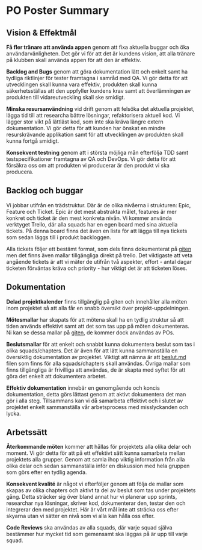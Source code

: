 # PO Poster Summary

## Vision & Effektmål
**Få fler tränare att använda appen** genom att fixa aktuella buggar och öka användarvänligheten. Det gör vi för att det är kundens vision, att alla tränare på klubben skall använda appen för att den är effektiv.

**Backlog and Bugs** genom att göra dokumentation lätt och enkelt samt ha tydliga riktlinjer för tester framtagna i samråd med QA. Vi gör detta för att utvecklingen skall kunna vara effektiv, produkten skall kunna säkerhetsställas att den uppfyller kundens krav samt att överlämningen av produkten till vidareutveckling skall ske smidigt.

**Minska resursanvändning** vid drift genom att felsöka det aktuella projektet, lägga tid till att researcha bättre lösningar, refaktorisera aktuell kod. Vi lägger stor vikt på lättläst kod, som inte ska kräva längre extern dokumentation. Vi gör detta för att kunden har önskat en mindre resurskrävande applikation samt för att utvecklingen av produkten skall kunna fortgå smidigt.

**Konsekvent testning** genom att i största möjliga mån efterfölja TDD samt testspecifikationer framtagna av QA och DevOps. Vi gör detta för att försäkra oss om att produkten vi producerar är den produkt vi ska producera.


## Backlog och buggar
Vi jobbar utifrån en trädstruktur. Där är de olika nivåerna i strukturen: Epic, Feature och Ticket. Epic är det mest abstrakta målet, features är mer konkret och ticket är den mest konkreta nivån. Vi kommer använda verktyget Trello, där alla squads har en egen board med sina aktuella tickets. På denna board finns det även en lista för att lägga till nya tickets som sedan läggs till i produkt backloggen. 

Alla tickets följer ett bestämt format, som dels finns dokumenterat på [giten](https://git.cs.umu.se/courses-project/5dv214vt23/docs/-/blob/main/quickguides/ticket.md) men det finns även mallar tillgängliga direkt på trello. Det viktigaste att veta angående tickets är att vi mäter de utifrån två aspekter, effort - antal dagar ticketen förväntas kräva och priority - hur viktigt det är att ticketen löses.


## Dokumentation
**Delad projektkalender** finns tillgänglig på giten och innehåller alla möten inom projektet så att alla får en snabb översikt över projekt-uppdelningen.

**Mötesmallar** har skapats för att mötena skall ha en tydlig struktur så att tiden används effektivt samt att det som tas upp på möten dokumenteras. Ni kan se dessa mallar på [giten](https://git.cs.umu.se/courses-project/5dv214vt23/docs/-/tree/main/Mallar), de kommer dock användas av POs.

**Beslutsmallar** för att enkelt och snabbt kunna dokumentera beslut som tas i olika squads/chapters. Det är även för att lätt kunna sammanställa en översiktlig dokumentation av projektet. Viktigt att nämna är att [beslut.md](https://git.cs.umu.se/courses-project/5dv214vt23/docs/-/blob/main/Mallar/beslut.md) filen som finns för alla squads/chapters skall användas. Övriga mallar som finns tillgängliga är frivilliga att användas, de är skapta med syftet för att göra det enkelt att dokumentera arbetet.

**Effektiv dokumentation** innebär en genomgående och koncis dokumentation, detta görs lättast genom att aktivt dokumentera det man gör i alla steg. Tillsammans kan vi då samarbeta effektivt och i slutet av projektet enkelt sammanställa vår arbetsprocess med misslyckanden och lycka.


## Arbetssätt
**Återkommande möten** kommer att hållas för projektets alla olika delar och moment. Vi gör detta för att på ett effektivt sätt kunna samarbeta mellan projektets alla grupper. Genom att samla ihop viktig information från alla olika delar och sedan sammanställa inför en diskussion med hela gruppen som görs efter en tydlig agenda.

**Konsekvent kvalité** är något vi efterföljer genom att följa de mallar som skapas av olika chapters och aktivt ta del av beslut som tas under projektets gång. Detta sträcker sig över bland annat hur vi planerar upp sprints, researchar nya lösningar, skriver kod, dokumenterar den, testar den och integrerar den med projektet. Här är vårt mål inte att sträcka oss efter skyarna utan vi sätter en nivå som vi alla kan hålla oss efter.
 
**Code Reviews** ska användas av alla squads, där varje squad själva bestämmer hur mycket tid som gemensamt ska läggas på är upp till varje squad. 
